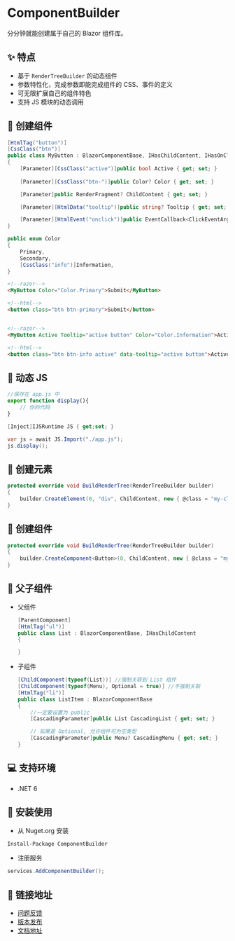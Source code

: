 # ComponentBuilder
分分钟就能创建属于自己的 Blazor 组件库。

## :sparkles: 特点
* 基于 `RenderTreeBuilder` 的动态组件
* 参数特性化，完成参数即能完成组件的 CSS、事件的定义
* 可无限扩展自己的组件特色
* 支持 JS 模块的动态调用

## :rainbow: 创建组件
```csharp
[HtmlTag("button")]
[CssClass("btn")]
public class MyButton : BlazorComponentBase, IHasChildContent, IHasOnClick
{
	[Parameter][CssClass("active")]public bool Active { get; set; }
	
	[Parameter][CssClass("btn-")]public Color? Color { get; set; }

	[Parameter]public RenderFragment? ChildContent { get; set; }

	[Parameter][HtmlData("tooltip")]public string? Tooltip { get; set; }

	[Parameter][HtmlEvent("onclick")]public EventCallback<ClickEventArgs> OnClick { get; set; }
}

public enum Color
{
	Primary,
	Secondary,
	[CssClass("info")]Information,
}
```
```html
<!--razor-->
<MyButton Color="Color.Primary">Submit</MyButton>

<!--html-->
<button class="btn btn-primary">Submit</button>


<!--razor-->
<MyButton Active Tooltip="active button" Color="Color.Information">Active Button</MyButton>

<!--html-->
<button class="btn btn-info active" data-tooltip="active button">Active Button</button>
```

## :key: 动态 JS
```js
//保存在 app.js 中
export function display(){
	// 你的代码
}
```
```cs
[Inject]IJSRuntime JS { get;set; }

var js = await JS.Import("./app.js");
js.display();
```

## :large_blue_circle: 创建元素
```cs
protected override void BuildRenderTree(RenderTreeBuilder builder)
{
    builder.CreateElement(0, "div", ChildContent, new { @class = "my-class" });
}
```

## :large_orange_diamond: 创建组件
```cs
protected override void BuildRenderTree(RenderTreeBuilder builder)
{
    builder.CreateComponent<Button>(0, ChildContent, new { @class = "my-class" });
}
```
## :children_crossing: 父子组件
* 父组件
	```cs
	[ParentComponent]
	[HtmlTag("ul")]
	public class List : BlazorComponentBase, IHasChildContent
	{

	}
	```
* 子组件
	```cs
	[ChildComponent(typeof(List))] //强制关联到 List 组件
	[ChildComponent(typeof(Menu), Optional = true)] //不强制关联
	[HtmlTag("li")]
	public class ListItem : BlazorComponentBase
	{
		//一定要设置为 public
		[CascadingParameter]public List CascadingList { get; set; }

		// 如果是 Optional, 允许组件可为空类型
		[CascadingParameter]public Menu? CascadingMenu { get; set; }
	}
	```

## :computer: 支持环境
* .NET 6

## :blue_book: 安装使用

* 从 Nuget.org 安装
```cmd
Install-Package ComponentBuilder
```

* 注册服务
```csharp
services.AddComponentBuilder();
```

## :link: 链接地址
* [问题反馈](/issues)
* [版本发布](/releases)
* [文档地址](/wiki/readme.md)